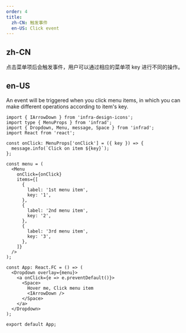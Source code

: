```yaml
---
order: 4
title:
  zh-CN: 触发事件
  en-US: Click event
---
```


## zh-CN

点击菜单项后会触发事件，用户可以通过相应的菜单项 key 进行不同的操作。

## en-US

An event will be triggered when you click menu items, in which you can make different operations according to item's key.

```tsx
import { IArrowDown } from 'infra-design-icons';
import type { MenuProps } from 'infrad';
import { Dropdown, Menu, message, Space } from 'infrad';
import React from 'react';

const onClick: MenuProps['onClick'] = ({ key }) => {
  message.info(`Click on item ${key}`);
};

const menu = (
  <Menu
    onClick={onClick}
    items={[
      {
        label: '1st menu item',
        key: '1',
      },
      {
        label: '2nd menu item',
        key: '2',
      },
      {
        label: '3rd menu item',
        key: '3',
      },
    ]}
  />
);

const App: React.FC = () => (
  <Dropdown overlay={menu}>
    <a onClick={e => e.preventDefault()}>
      <Space>
        Hover me, Click menu item
        <IArrowDown />
      </Space>
    </a>
  </Dropdown>
);

export default App;
```
